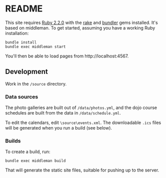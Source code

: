 # README

This site requires <a href="https://www.ruby-lang.org/en/">Ruby 2.2.0</a> with the <a href="http://rubygems.org/gems/rake">rake</a> and <a href="http://rubygems.org/gems/bundler">bundler</a> gems installed. It's based on middleman. To get started, assuming you have a working Ruby installation:

    bundle install
    bundle exec middleman start

You'll then be able to load pages from http://localhost:4567.

## Development

Work in the `/source` directory.

### Data sources

The photo galleries are built out of `/data/photos.yml`, and the dojo course schedules are built from the data in `/data/schedule.yml`.

To edit the calendars, edit `\source\events.xml`. The downloadable `.ics` files will be generated when you run a build (see below).

### Builds

To create a build, run:

    bundle exec middleman build

That will generate the static site files, suitable for pushing up to the server.